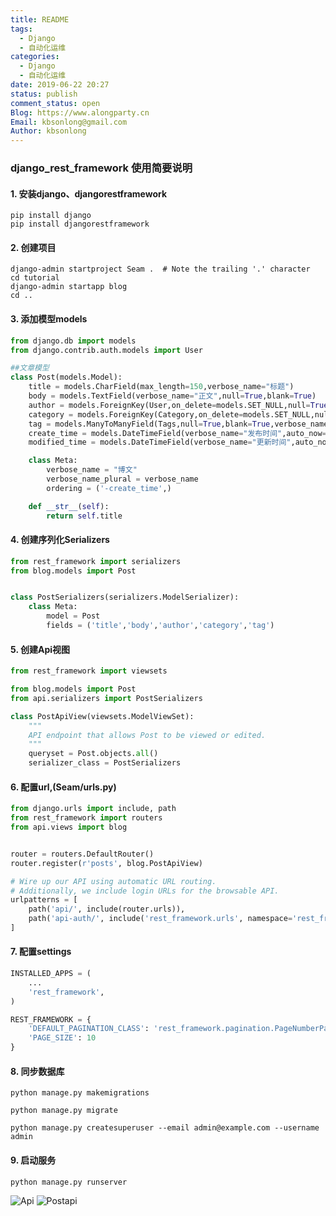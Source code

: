 ```yaml
---
title: README
tags:
  - Django
  - 自动化运维
categories:
  - Django
  - 自动化运维
date: 2019-06-22 20:27
status: publish
comment_status: open
Blog: https://www.alongparty.cn
Email: kbsonlong@gmail.com
Author: kbsonlong
---
```


###   django_rest_framework 使用简要说明

#### 1. 安装django、djangorestframework
```text
pip install django
pip install djangorestframework
```

#### 2. 创建项目
```text
django-admin startproject Seam .  # Note the trailing '.' character
cd tutorial
django-admin startapp blog
cd ..

```

#### 3. 添加模型models
```python
from django.db import models
from django.contrib.auth.models import User

##文章模型
class Post(models.Model):
    title = models.CharField(max_length=150,verbose_name="标题")
    body = models.TextField(verbose_name="正文",null=True,blank=True)
    author = models.ForeignKey(User,on_delete=models.SET_NULL,null=True,blank=True,verbose_name="作者")
    category = models.ForeignKey(Category,on_delete=models.SET_NULL,null=True,verbose_name="分类")
    tag = models.ManyToManyField(Tags,null=True,blank=True,verbose_name="标签")
    create_time = models.DateTimeField(verbose_name="发布时间",auto_now=True)
    modified_time = models.DateTimeField(verbose_name="更新时间",auto_now=True)

    class Meta:
        verbose_name = "博文"
        verbose_name_plural = verbose_name
        ordering = ('-create_time',)

    def __str__(self):
        return self.title
```

#### 4. 创建序列化Serializers
```python
from rest_framework import serializers
from blog.models import Post


class PostSerializers(serializers.ModelSerializer):
    class Meta:
        model = Post
        fields = ('title','body','author','category','tag')

```

#### 5. 创建Api视图
```python
from rest_framework import viewsets

from blog.models import Post
from api.serializers import PostSerializers

class PostApiView(viewsets.ModelViewSet):
    """
    API endpoint that allows Post to be viewed or edited.
    """
    queryset = Post.objects.all()
    serializer_class = PostSerializers

```

#### 6. 配置url,(Seam/urls.py)
```python
from django.urls import include, path
from rest_framework import routers
from api.views import blog


router = routers.DefaultRouter()
router.register(r'posts', blog.PostApiView)

# Wire up our API using automatic URL routing.
# Additionally, we include login URLs for the browsable API.
urlpatterns = [
    path('api/', include(router.urls)),
    path('api-auth/', include('rest_framework.urls', namespace='rest_framework'))
]
```

#### 7. 配置settings
```python
INSTALLED_APPS = (
    ...
    'rest_framework',
)

REST_FRAMEWORK = {
    'DEFAULT_PAGINATION_CLASS': 'rest_framework.pagination.PageNumberPagination',
    'PAGE_SIZE': 10
}


```

#### 8. 同步数据库
```text
python manage.py makemigrations

python manage.py migrate

python manage.py createsuperuser --email admin@example.com --username admin

```

#### 9. 启动服务
```text
python manage.py runserver
```

![Api](media/screens/api.png)
![Postapi](media/screens/postapi.png)
